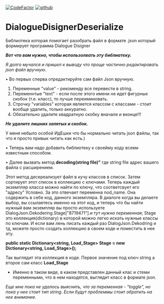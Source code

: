 [![CodeFactor](https://www.codefactor.io/repository/github/wingofnight/stabilizer/badge)](https://www.codefactor.io/repository/github/wingofnight/DialogueDisignerDeserialize)
[![github](https://github.githubassets.com/favicon.ico)](https://github.com/wingofnight)

# DialogueDisignerDeserialize
Библиотека которая помогает разобрать файл в формате .json который формирует программа Dialogue Disigner

***Вот что вам нужно, чтобы использолвать эту библиатеку.*** 

 *Я долго мучался и пришел к выводу что проще частично редактировать json файл вручную.*

• Во первых сперва отредактируйте сам файл Json вручную. 

1) Переменные "value" - рекоменду все перевести в string.
2) Переменнтые "text" - если после этого имени не идет фигурных скобок (т.е. класс), то лучше переиминовать.
3) Строчку "variables" которая является классом с классами - стоит вообще удалить, только аккуратно. 
4) Обязательно удалите квадратную скобку вначале и вконце!!!

***Не удалите лишних запятых и скобок.*** 

У меня небыло особой ИдЕшки что бы нормально читать json файлы, так что я просто привык читать как есть.)

• Теперь вам надо добавить библиотеку к своейму коду всеми известным способом. 

• Далее вызвать метод  **decoding(string file)"** где string file адрес вашего файла с расширением.

Этот метод десереализует файл в кучу классов в список. Затем сортирует этот список в коллекцию с ключами. 
Теперь каждый экземпляр класса можно найти по ключу, что соответсвует его "адресу" Условно. 
За это отвечает переменна nod_name. Она содержить в себе код, данного экземпляра.
В диалоге когда вы делаете выбор, вы ссылаетесь именно на этот код, и теперь что бы найти нужный вам экземпляр 
вы просто используете DialogJson.Dekodering.Stage["8719471"].*и тут нужна переменная*;
Stage это коллекция(dictionary) в которой можно легко искать нужные классы по ключам. 
И если вам лень писать каждый раз DialogJson.Dekodring и тд, можете просто создать 
коллекцию в своем коде и поместить в нее эту. 

**public static Dictionary<string, Load_Stage> Stage = new Dictionary<string, Load_Stage>();**

Так выглядит эта коллекция в коде. Первое значение под ключ string а второе сам класс **Load_Stage**
- Именно в таком виде, в каком представлен данный клас и стеми переменными, что в нем находятся, выглядит класс в формате json. 

 
 

 *Еще мне пока не удалось выяснить, что за переменная - "toggle", но пока у нее стоит тип string. Если будут проблеммы стоит обратить на нее внимание.*
 
 
